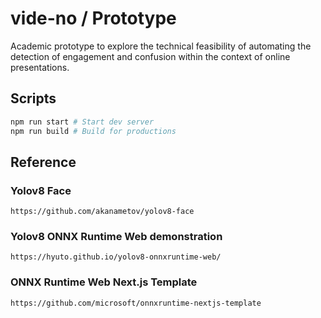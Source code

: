 # vide-no / Prototype 
Academic prototype to explore the technical feasibility of automating the detection
of engagement and confusion within the context of online presentations.

## Scripts

```bash
npm run start # Start dev server
npm run build # Build for productions
```

## Reference
### Yolov8 Face
```https://github.com/akanametov/yolov8-face```
### Yolov8 ONNX Runtime Web demonstration
```https://hyuto.github.io/yolov8-onnxruntime-web/```
### ONNX Runtime Web Next.js Template
```https://github.com/microsoft/onnxruntime-nextjs-template```

